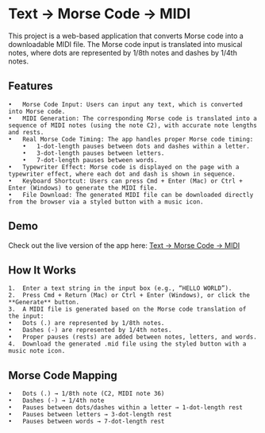 # Text → Morse Code → MIDI

This project is a web-based application that converts Morse code into a downloadable MIDI file. The Morse code input is translated into musical notes, where dots are represented by 1/8th notes and dashes by 1/4th notes.

## Features

	•	Morse Code Input: Users can input any text, which is converted into Morse code.
	•	MIDI Generation: The corresponding Morse code is translated into a sequence of MIDI notes (using the note C2), with accurate note lengths and rests.
	•	Real Morse Code Timing: The app handles proper Morse code timing:
		•	1-dot-length pauses between dots and dashes within a letter.
		•	3-dot-length pauses between letters.
		•	7-dot-length pauses between words.
	•	Typewriter Effect: Morse code is displayed on the page with a typewriter effect, where each dot and dash is shown in sequence.
	•	Keyboard Shortcut: Users can press Cmd + Enter (Mac) or Ctrl + Enter (Windows) to generate the MIDI file.
	•	File Download: The generated MIDI file can be downloaded directly from the browser via a styled button with a music icon.

## Demo

Check out the live version of the app here: [Text → Morse Code → MIDI](https://skillt3ch.github.io/Morse-to-MIDI)

## How It Works

	1.	Enter a text string in the input box (e.g., “HELLO WORLD”).
	2.	Press Cmd + Return (Mac) or Ctrl + Enter (Windows), or click the **Generate** button.
	3.	A MIDI file is generated based on the Morse code translation of the input:
	•	Dots (.) are represented by 1/8th notes.
	•	Dashes (-) are represented by 1/4th notes.
	•	Proper pauses (rests) are added between notes, letters, and words.
	4.	Download the generated .mid file using the styled button with a music note icon.

## Morse Code Mapping

	•	Dots (.) → 1/8th note (C2, MIDI note 36)
	•	Dashes (-) → 1/4th note
	•	Pauses between dots/dashes within a letter → 1-dot-length rest
	•	Pauses between letters → 3-dot-length rest
	•	Pauses between words → 7-dot-length rest